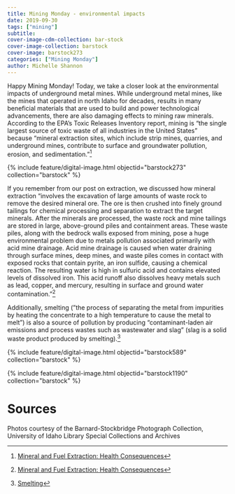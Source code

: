 ```yaml
---
title: Mining Monday - environmental impacts
date: 2019-09-30
tags: ["mining"]
subtitle: 
cover-image-cdm-collection: bar-stock
cover-image-collection: barstock
cover-image: barstock273
categories: ["Mining Monday"]
author: Michelle Shannon
---
```


Happy Mining Monday! Today, we take a closer look at the environmental impacts of underground metal mines. While underground metal mines, like the mines that operated in north Idaho for decades, results in many beneficial materials that are used to build and power technological advancements, there are also damaging effects to mining raw minerals. According to the EPA’s Toxic Releases Inventory report, mining is “the single largest source of toxic waste of all industries in the United States” because “mineral extraction sites, which include strip mines, quarries, and underground mines, contribute to surface and groundwater pollution, erosion, and sedimentation.”[^1]

{% include feature/digital-image.html objectid="barstock273" collection="barstock" %}

If you remember from our post on extraction, we discussed how mineral extraction “involves the excavation of large amounts of waste rock to remove the desired mineral
ore. The ore is then crushed into finely ground tailings for chemical
processing and separation to extract the target minerals. After the minerals
are processed, the waste rock and mine tailings are stored in large,
above-ground piles and containment areas. These waste piles, along with the
bedrock walls exposed from mining, pose a huge environmental problem due to
metals pollution associated primarily with acid mine drainage. Acid mine
drainage is caused when water draining through surface mines, deep mines, and
waste piles comes in contact with exposed rocks that contain pyrite, an iron
sulfide, causing a chemical reaction. The resulting water is high in sulfuric
acid and contains elevated levels of dissolved iron. This acid runoff also
dissolves heavy metals such as lead, copper, and mercury, resulting in surface
and ground water contamination.”[^1]

Additionally, smelting (”the process of separating the metal from impurities by heating the concentrate to a high temperature to cause the metal to melt”) is also a source of pollution by producing “contaminant-laden air emissions and process wastes such as wastewater and slag” (slag is a solid waste product produced by smelting).[^2]

{% include feature/digital-image.html objectid="barstock589" collection="barstock" %}

{% include feature/digital-image.html objectid="barstock1190" collection="barstock" %}

# Sources

[^1]: [Mineral and Fuel Extraction: Health Consequences](https://www.sciencedirect.com/topics/earth-and-planetary-sciences/mineral-extraction)

[^2]: [Smelting](http://www.pollutionissues.com/Re-Sy/Smelting.html)

Photos courtesy of the Barnard-Stockbridge Photograph Collection, University of Idaho Library Special Collections and Archives

